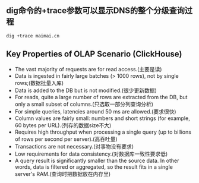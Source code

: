 ## dig命令的+trace参数可以显示DNS的整个分级查询过程
```
dig +trace maimai.cn
```

## Key Properties of OLAP Scenario (ClickHouse)

* The vast majority of requests are for read access.(主要是读)
* Data is ingested in fairly large batches (> 1000 rows), not by single rows;(数据批量入库)
* Data is added to the DB but is not modified.(很少更新数据)
* For reads, quite a large number of rows are extracted from the DB, but only a small subset of columns.(只选取一部分列查询分析)
* For simple queries, latencies around 50 ms are allowed.(要求很快)
* Column values are fairly small: numbers and short strings (for example, 60 bytes per URL).(列存的数据size不大)
* Requires high throughput when processing a single query (up to billions of rows per second per server).(高吞吐量)
* Transactions are not necessary.(对事物没有要求)
* Low requirements for data consistency.(对数据库一致性要求低)
* A query result is significantly smaller than the source data. In other words, data is filtered or aggregated, so the result fits in a single server's RAM.(查询时把数据放在内存里)
